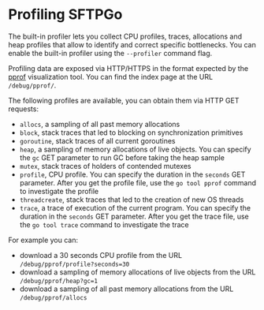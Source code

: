 # Profiling SFTPGo

The built-in profiler lets you collect CPU profiles, traces, allocations and heap profiles that allow to identify and correct specific bottlenecks.
You can enable the built-in profiler using the `--profiler` command flag.

Profiling data are exposed via HTTP/HTTPS in the format expected by the [pprof](https://github.com/google/pprof/blob/master/doc/README.md) visualization tool. You can find the index page at the URL `/debug/pprof/`.

The following profiles are available, you can obtain them via HTTP GET requests:

- `allocs`, a sampling of all past memory allocations
- `block`, stack traces that led to blocking on synchronization primitives
- `goroutine`, stack traces of all current goroutines
- `heap`, a sampling of memory allocations of live objects. You can specify the `gc` GET parameter to run GC before taking the heap sample
- `mutex`, stack traces of holders of contended mutexes
- `profile`, CPU profile. You can specify the duration in the `seconds` GET parameter. After you get the profile file, use the `go tool pprof` command to investigate the profile
- `threadcreate`, stack traces that led to the creation of new OS threads
- `trace`, a trace of execution of the current program. You can specify the duration in the `seconds` GET parameter. After you get the trace file, use the `go tool trace` command to investigate the trace

For example you can:

- download a 30 seconds CPU profile from the URL `/debug/pprof/profile?seconds=30`
- download a sampling of memory allocations of live objects from the URL `/debug/pprof/heap?gc=1`
- download a sampling of all past memory allocations from the URL `/debug/pprof/allocs`
